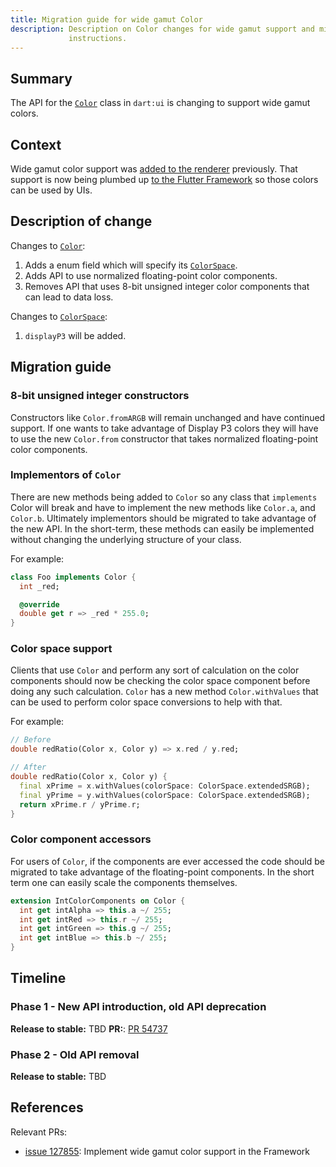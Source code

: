 ```yaml
---
title: Migration guide for wide gamut Color
description: Description on Color changes for wide gamut support and migration
             instructions.
---
```


## Summary

The API for the [`Color`][] class in `dart:ui` is changing to support wide gamut
colors.

## Context

Wide gamut color support was [added to the renderer][] previously. That support
is now being plumbed up [to the Flutter Framework][] so those colors can be used
by UIs.

## Description of change

Changes to [`Color`][]:

 1. Adds a enum field which will specify its [`ColorSpace`][].
 1. Adds API to use normalized floating-point color components.
 1. Removes API that uses 8-bit unsigned integer color components that can lead
    to data loss.

Changes to [`ColorSpace`][]:

 1. `displayP3` will be added.

## Migration guide

### 8-bit unsigned integer constructors

Constructors like `Color.fromARGB` will remain unchanged and have continued
support. If one wants to take advantage of Display P3 colors they will have to
use the new `Color.from` constructor that takes normalized floating-point
color components.

### Implementors of `Color`

There are new methods being added to `Color` so any class that `implements`
Color will break and have to implement the new methods like `Color.a`, and
`Color.b`. Ultimately implementors should be migrated to take advantage of the
new API. In the short-term, these methods can easily be implemented without
changing the underlying structure of your class.

For example:

```dart
class Foo implements Color {
  int _red;

  @override
  double get r => _red * 255.0;
}
```

### Color space support

Clients that use `Color` and perform any sort of calculation on the color
components should now be checking the color space component before doing any
such calculation. `Color` has a new method `Color.withValues` that can be used
to perform color space conversions to help with that.

For example:

```dart
// Before
double redRatio(Color x, Color y) => x.red / y.red;

// After
double redRatio(Color x, Color y) {
  final xPrime = x.withValues(colorSpace: ColorSpace.extendedSRGB);
  final yPrime = y.withValues(colorSpace: ColorSpace.extendedSRGB);
  return xPrime.r / yPrime.r;
}
```

### Color component accessors

For users of `Color`, if the components are ever accessed the code should be
migrated to take advantage of the floating-point components. In the short term
one can easily scale the components themselves.

```dart
extension IntColorComponents on Color {
  int get intAlpha => this.a ~/ 255;
  int get intRed => this.r ~/ 255;
  int get intGreen => this.g ~/ 255;
  int get intBlue => this.b ~/ 255;
}
```

## Timeline

### Phase 1 - New API introduction, old API deprecation

**Release to stable:** TBD
**PR:**: [PR 54737][]

### Phase 2 - Old API removal

**Release to stable:** TBD

## References

Relevant PRs:

* [issue 127855][]: Implement wide gamut color support in the Framework

[`Color`]: {{site.api}}/flutter/dart-ui/Color-class.html
[added to the renderer]: {{site.repo.flutter}}/issues/55092
[to the Flutter Framework]: {{site.repo.flutter}}/issues/127855
[issue 127855]: {{site.repo.flutter}}/issues/127855
[`ColorSpace`]: {{site.api}}/flutter/dart-ui/ColorSpace.html
[PR 54737]: {{site.repo.engine}}/pull/54737
